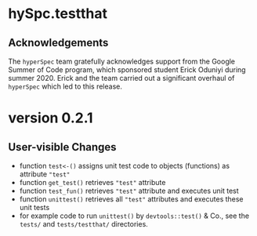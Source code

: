 # hySpc.testthat

## Acknowledgements
The `hyperSpec` team gratefully acknowledges support from the Google Summer of Code program, which sponsored student Erick Oduniyi during summer 2020.
Erick and the team carried out a significant overhaul of `hyperSpec` which led to this release.

# version 0.2.1

## User-visible Changes

- function `test<-()` assigns unit test code to objects (functions) as attribute `"test"`
- function `get_test()` retrieves `"test"` attribute
- function `test_fun()` retrieves `"test"` attribute and executes unit test
- function `unittest()` retrieves all `"test"` attributes and executes these unit tests
- for example code to run `unittest()` by `devtools::test()` & Co., see the `tests/` and `tests/testthat/` directories.
 